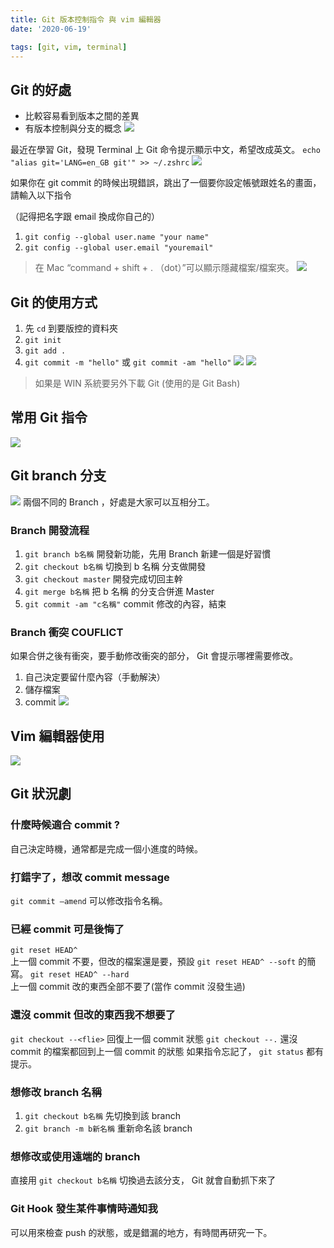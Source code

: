 ```yaml
---
title: Git 版本控制指令 與 vim 編輯器
date: '2020-06-19'

tags: [git, vim, terminal]
---
```


## Git 的好處

- 比較容易看到版本之間的差異
- 有版本控制與分支的概念
  ![](https://static.coderbridge.com/img/roroiii/127d51a8ec204af4bf620e0161b66e63.png)

最近在學習 Git，發現 Terminal 上 Git 命令提示顯示中文，希望改成英文。
`echo "alias git='LANG=en_GB git'" >> ~/.zshrc`
![](https://static.coderbridge.com/img/roroiii/78747c6a728642919821984e2bef29d6.png)

如果你在 git commit 的時候出現錯誤，跳出了一個要你設定帳號跟姓名的畫面，請輸入以下指令

（記得把名字跟 email 換成你自己的）

1. `git config --global user.name "your name"`
2. `git config --global user.email "youremail"`

> 在 Mac “command + shift + . （dot）”可以顯示隱藏檔案/檔案夾。
> ![](https://static.coderbridge.com/img/roroiii/f12843e31c414d19823645aef8e0db90.png)

## Git 的使用方式

1. 先 `cd` 到要版控的資料夾
2. `git init`
3. `git add .`
4. `git commit -m "hello"` 或 `git commit -am "hello"`
   ![](https://static.coderbridge.com/img/roroiii/34a6cee965c74e12bc8829b91dd338e9.png)
   ![](https://static.coderbridge.com/img/roroiii/807b0bde185743eaa4376e9cd08622fe.png)

> 如果是 WIN 系統要另外下載 Git (使用的是 Git Bash)

## 常用 Git 指令

![](https://static.coderbridge.com/img/roroiii/253512209c6a417084de061dd6434ff7.jpg)

## Git branch 分支

![](https://static.coderbridge.com/img/roroiii/59e2cdf5753848ed9b41f7f964e322b4.png)
兩個不同的 Branch ，好處是大家可以互相分工。

### Branch 開發流程

1. `git branch b名稱` 開發新功能，先用 Branch 新建一個是好習慣
2. `git checkout b名稱` 切換到 b 名稱 分支做開發
3. `git checkout master` 開發完成切回主幹
4. `git merge b名稱` 把 b 名稱 的分支合併進 Master
5. `git commit -am "c名稱"` commit 修改的內容，結束

### Branch 衝突 COUFLICT

如果合併之後有衝突，要手動修改衝突的部分， Git 會提示哪裡需要修改。

1. 自己決定要留什麼內容（手動解決）
2. 儲存檔案
3. commit
   ![](https://static.coderbridge.com/img/roroiii/c4e9a1b9c4774fecb94910fd9812fe61.jpg)

## Vim 編輯器使用

![](https://static.coderbridge.com/img/roroiii/f12605ec59e9456b911aafb6177c2fe0.jpg)

## Git 狀況劇

### 什麼時候適合 commit ?

自己決定時機，通常都是完成一個小進度的時候。

### 打錯字了，想改 commit message

`git commit —amend` 可以修改指令名稱。

### 已經 commit 可是後悔了

`git reset HEAD^`  
上一個 commit 不要，但改的檔案還是要，預設 `git reset HEAD^ --soft` 的簡寫。
`git reset HEAD^ --hard`  
上一個 commit 改的東西全部不要了(當作 commit 沒發生過)

### 還沒 commit 但改的東西我不想要了

`git checkout --<flie>` 回復上一個 commit 狀態
`git checkout --.` 還沒 commit 的檔案都回到上一個 commit 的狀態
如果指令忘記了， `git status` 都有提示。

### 想修改 branch 名稱

1. `git checkout b名稱` 先切換到該 branch
2. `git branch -m b新名稱` 重新命名該 branch

### 想修改或使用遠端的 branch

直接用 `git checkout b名稱` 切換過去該分支， Git 就會自動抓下來了

### Git Hook 發生某件事情時通知我

可以用來檢查 push 的狀態，或是錯漏的地方，有時間再研究一下。
